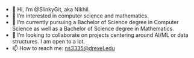 - 👋 Hi, I’m @SlinkyGit, aka Nikhil.
- 👀 I’m interested in computer science and mathematics.
- 🌱 I’m currently pursuing a Bachelor of Science degree in Computer Science as well as a Bachelor of Science degree in Mathematics.
- 💞️ I’m looking to collaborate on projects centering around AI/ML or data structures. I am open to a lot.
- 📫 How to reach me: ns3335@drexel.edu

<!---
SlinkyGit/SlinkyGit is a ✨ special ✨ repository because its `README.md` (this file) appears on your GitHub profile.
You can click the Preview link to take a look at your changes.
--->
